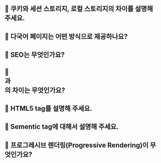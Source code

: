 ## 🩻 쿠키와 세션 스토리지, 로컬 스토리지의 차이를 설명해 주세요.

## 🩻 다국어 페이지는 어떤 방식으로 제공하나요?

## 🩻 SEO는 무엇인가요?

## 🩻 <section>과 <article>의 차이는 무엇인가요?

## 🩻 HTML5 tag를 설명해 주세요.

## 🩻 Sementic tag에 대해서 설명해 주세요.

## 🩻 프로그레시브 렌더링(Progressive Rendering)이 무엇인가요?
